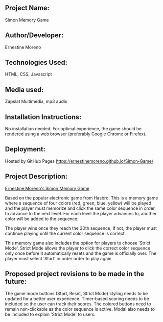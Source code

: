 
## Project Name: 
Simon Memory Game

## Author/Developer: 
Ernestine Moreno

## Technologies Used: 
HTML, CSS, Javascript

## Media used: 
Zapslat Multimedia, mp3 audio

## Installation Instructions: 
No installation needed. For optimal experience, the game should be rendered using a web browser (preferably Google Chrome or Firefox).

## Deployment: 
Hosted by GitHub Pages https://ernestinemoreno.github.io/Simon-Game/


## Project Description: 
[Ernestine Moreno's Simon Memory Game](https://ernestinemoreno.github.io/Simon-Game/)

Based on the popular electronic game from Hasbro. This is a memory game where a sequence of four colors (red, green, blue, yellow) will be played and the player must memorize and click the same color sequence in order to advance to the next level. For each level the player advances to, another color will be added to the sequence.

The player wins once they reach the 20th sequence; if not, the player must continue playing until the current color sequence is correct.

This memory game also includes the option for players to choose 'Strict Mode'. Strict Mode allows the player to click the correct color sequence only once before it automatically resets and the game is officially over. The player must select 'Start' in order order to play again.

## Proposed project revisions to be made in the future: 
The game mode buttons (Start, Reset, Strict Mode) styling needs to be updated for a better user experience. Timer-based scoring needs to be included so the user can track their scores. The colored buttons need to remain non-clickable as the color sequence is active. Modal also needs to be included to explain 'Strict Mode' to users.


